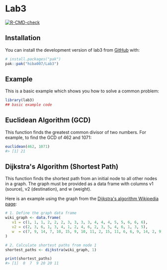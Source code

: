 
# Lab3

<!-- badges: start -->
[![R-CMD-check](https://github.com/hiba007/Lab3/actions/workflows/R-CMD-check.yaml/badge.svg)](https://github.com/hiba007/Lab3/actions/workflows/R-CMD-check.yaml)
<!-- badges: end -->


## Installation

You can install the development version of lab3 from [GitHub](https://github.com/) with:

``` r
# install.packages("pak")
pak::pak("hiba007/Lab3")
```

## Example

This is a basic example which shows you how to solve a common problem:

``` r
library(lab3)
## basic example code
```
## Euclidean Algorithm (GCD)

This function finds the greatest common divisor of two numbers. For example, to find the GCD of 462 and 1071:

``` r
euclidean(462, 1071)
#> [1] 21
```

## Dijkstra's Algorithm (Shortest Path)

This function finds the shortest path from an initial node to all other nodes in a graph. The graph must be provided as a data frame with columns v1 (source), v2 (destination), and w (weight).

Here is an example using the graph from the [Dijkstra's algorithm Wikipedia page](https://en.wikipedia.org/wiki/Dijkstra%27s_algorithm):

``` r
# 1. Define the graph data frame
wiki_graph <- data.frame(
   v1 = c(1, 1, 1, 2, 2, 2, 3, 3, 3, 3, 4, 4, 4, 5, 5, 6, 6, 6),
   v2 = c(2, 3, 6, 1, 3, 4, 1, 2, 4, 6, 2, 3, 5, 4, 6, 1, 3, 5),
   w  = c(7, 9, 14, 7, 10, 15, 9, 10, 11, 2, 15, 11, 6, 6, 9, 14, 2, 9)
)

# 2. Calculate shortest paths from node 1
shortest_paths <- dijkstra(wiki_graph, 1)

print(shortest_paths)
#> [1]  0  7  9 20 20 11
```
